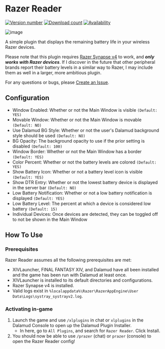 # Razer Reader
[![Version number](https://img.shields.io/badge/version-1.1.1-ff6262)](https://github.com/mashirochan/FFXIV-RazerReader)
[![Download count](https://img.shields.io/endpoint?url=https%3A%2F%2Fqzysathwfhebdai6xgauhz4q7m0mzmrf.lambda-url.us-east-1.on.aws%2FRazerReader&color=%23ff6262)](https://github.com/mashirochan/FFXIV-RazerReader)
[![Availability](https://img.shields.io/badge/availability-stable-limegreen)](https://github.com/mashirochan/FFXIV-RazerReader)

![image](https://github.com/user-attachments/assets/047b0550-0209-44f0-a0a1-429a3a5ee27b)


A simple plugin that displays the remaining battery life in your wireless Razer devices.

Please note that this plugin requires [Razer Synapse v4](https://www.razer.com/synapse-4) to work, and _**only works with Razer devices**_. If I discover in the future that other peripheral brands report their battery levels in a similar way to Razer, I may include them as well in a larger, more ambitious plugin.

For any questions or bugs, please [Create an Issue](https://github.com/mashirochan/FFXIV-RazerReader/issues/new/choose).

## Configuration

* Window Enabled: Whether or not the Main Window is visible `(Default: YES)`
* Movable Window: Whether or not the Main Window is movable `(Default: NO)`
* Use Dalamud BG Style: Whether or not the user's Dalamud background style should be used `(Default: NO)`
* BG Opacity: The background opacity to use if the prior setting is disabled `(Default: 100)`
* Window Border: Whether or not the Main Window has a border `(Default: YES)`
* Color Percent: Whether or not the battery levels are colored `(Default: YES)`
* Show Battery Icon: Whether or not a battery level icon is visible `(Default: YES)`
* Show DTR Entry: Whether or not the lowest battery device is displayed in the server bar `(Default: NO)`
* Low Battery Notification: Whether or not a low battery notification is displayed `(Default: YES)`
* Low Battery Level: The percent at which a device is considered low battery `(Default: 15)`
* Individual Devices: Once devices are detected, they can be toggled off to not be shown in the Main Window

## How To Use

### Prerequisites

Razer Reader assumes all the following prerequisites are met:

* XIVLauncher, FINAL FANTASY XIV, and Dalamud have all been installed and the game has been run with Dalamud at least once.
* XIVLauncher is installed to its default directories and configurations.
* Razer Synapse v4 is installed.
* Valid logs exist in `%localappdata%\Razer\RazerAppEngine\User Data\Logs\systray_systrayv2.log`.

### Activating in-game

1. Launch the game and use `/xlplugins` in chat or `xlplugins` in the Dalamud Console to open up the Dalamud Plugin Installer.
    * In here, go to `All Plugins`, and search for `Razer Reader`. Click Install.
3. You should now be able to use `/prazer` (chat) or `prazer` (console) to open the Razer Reader config!
